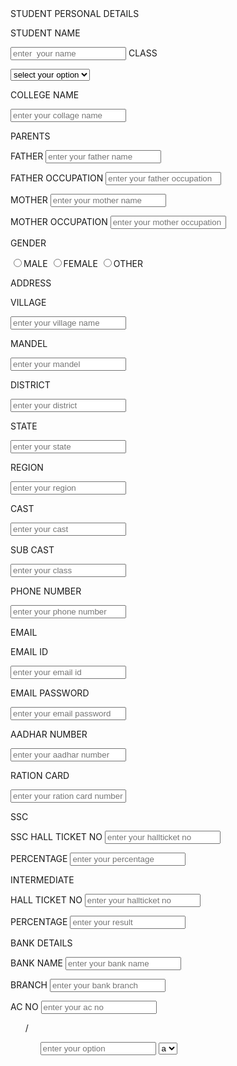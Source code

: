 <!DOC type html>
<html>
<head><title>rain</title></head>
<body>
<label>STUDENT PERSONAL DETAILS</label><ul></ul>
<label>STUDENT NAME</label><ul></ul>
<input type="text"placeholder="enter  your name"></input>
<label>CLASS</label><ul></ul>
<!--<input type="text"placeholder="enter your class">-->
<select>
<option>select your option</option>
<option>1</option>
<option>2</option>
<option>3</option>
<option>4</option>
<option>5</option>
<option>6</option>
<option>7</option>
<option>8</option>
<option>9</option>
<option>10</option>
<option>11</option>
<option>12</option>
<option>btech</option></select>
<!--<input type="text"placeholder="enter your class">--><ul></ul>
<label>COLLEGE NAME</label><ul></ul>
<input type="text"placeholder="enter your collage name"><ul></ul>
<label>PARENTS</label><ul></ul>
<label>FATHER</label>
<input type="text"placeholder="enter your father name"><ul></ul>
<label>FATHER OCCUPATION</label>
<input type="text"placeholder="enter your father occupation"><ul></ul>
<label>MOTHER</label>
<input type="text"placeholder="enter your mother name"><ul></ul>
<label>MOTHER OCCUPATION</label>
<input type="text"placeholder="enter your mother occupation"><ul></ul>
<label>GENDER</label><ul></ul>
<input type="radio"value="MALE"name="gender">MALE
<input type="radio"value="FEMALE"name="gender">FEMALE
<input type="radio"value="OTHER"name="gender">OTHER<ul></ul>
<label>ADDRESS</label><ul></ul>
<label>VILLAGE</label><ul></ul>
<input type="text"placeholder="enter your village name"><ul></ul>
<label>MANDEL</label><ul></ul>
<input type="text"placeholder="enter your mandel"><ul></ul>
<label>DISTRICT</label><ul></ul>
<input type="text"placeholder="enter your district"><ul></ul>
<label>STATE</label><ul></ul>
<input type="text"placeholder="enter your state"><ul></ul>
<label>REGION</label><ul></ul>
<input type="text"placeholder="enter your region"><ul></ul>
<label>CAST</label><ul></ul>
<input type="text"placeholder="enter your cast"><ul></ul>
<label>SUB CAST</label><ul></ul>
<input type="text"placeholder="enter your class"><ul></ul>
<label>PHONE NUMBER</label><ul></ul>
<input type="text"placeholder="enter your phone number"maxlength="10"><ul></ul>
<label>EMAIL</label><ul></ul>
<label>EMAIL ID<ul></ul>
<input type="text"placeholder="enter your email id"><ul></ul>
<label>EMAIL PASSWORD</label><ul></ul>
<input type="text"placeholder="enter your email password"><ul></ul>
<label>AADHAR NUMBER</label><ul></ul>
<input type="text"placeholder="enter your aadhar number"maxlength="12"><ul></ul>
<label>RATION CARD</label><ul></ul>
<input type="text"placeholder="enter your ration card number"><ul></ul>
<label>SSC</label><ul></ul>
<label>SSC HALL TICKET NO</label>
<input type="text"placeholder="enter your hallticket no"><ul></ul>
<label>PERCENTAGE</label>
<input type="text"placeholder="enter your percentage"><ul></ul>
<label>INTERMEDIATE</label><ul></ul>
<label>HALL TICKET NO</label>
<input type="text"placeholder="enter your hallticket no"><ul></ul>
<label>PERCENTAGE</label>
<input type="text"placeholder="enter your result"><ul></ul>
<label>BANK DETAILS</label><ul></ul>
<label>BANK NAME</label>
<input type="text"placeholder="enter your bank name"><ul></ul>
<label>BRANCH</label>
<input type="text"placeholder="enter your bank branch"><ul></ul>
<label>AC NO</label>
<input type="text"placeholder="enter your ac no"></input><ul>/<ul>
<!--<label></label><ul></ul>
<input type="text"placeholder="enter your class"><ul></ul>
<label>class</label><ul></ul>
<input type="text"placeholder="enter your class"><ul></ul>
<label>class</label><ul></ul>
<input type="text"placeholder="enter your class"><ul></ul>
<label>class</label><ul></ul>
<input type="text"placeholder="enter your class"><ul></ul>
<label>class</label><ul></ul>
<input type="text"placeholder="enter your class"><ul></ul>-->
<input type="text"placeholder="enter your option">
<select><option>a</option>
<option>b</option>
<option>c</option>
<option>d</option>
<button>submit</button>
</body>
</html>
